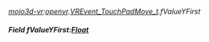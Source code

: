 _[mojo3d-vr](../../modules/mojo3d-vr/mojo3d-vr-module.md):[openvr](openvr:).[VREvent\_TouchPadMove\_t](openvr:openvr-vrevent_touchpadmove_t.md).fValueYFirst_
##### Field fValueYFirst:[Float](../../modules/wonkey/wonkey-types-float.md)
